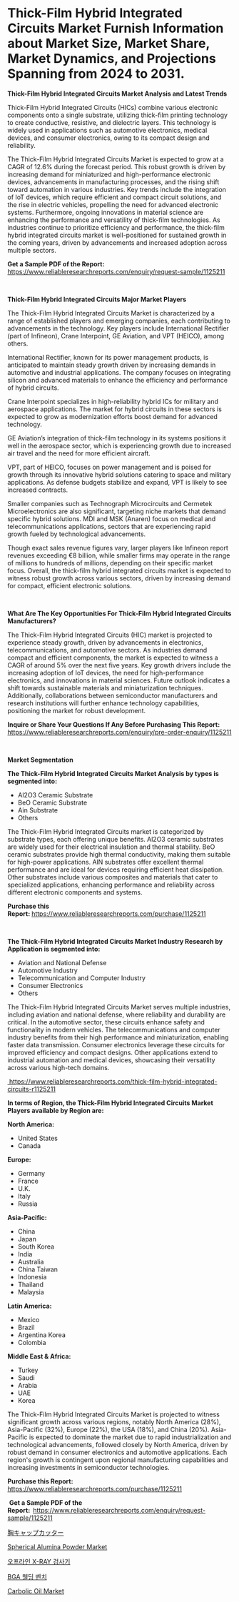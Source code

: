 <p><h1>Thick-Film Hybrid Integrated Circuits Market Furnish Information about Market Size, Market Share, Market Dynamics, and Projections Spanning from 2024 to 2031.</h1></p><p><strong>Thick-Film Hybrid Integrated Circuits Market Analysis and Latest Trends</strong></p>
<p><p>Thick-Film Hybrid Integrated Circuits (HICs) combine various electronic components onto a single substrate, utilizing thick-film printing technology to create conductive, resistive, and dielectric layers. This technology is widely used in applications such as automotive electronics, medical devices, and consumer electronics, owing to its compact design and reliability. </p><p>The Thick-Film Hybrid Integrated Circuits Market is expected to grow at a CAGR of 12.6% during the forecast period. This robust growth is driven by increasing demand for miniaturized and high-performance electronic devices, advancements in manufacturing processes, and the rising shift toward automation in various industries. Key trends include the integration of IoT devices, which require efficient and compact circuit solutions, and the rise in electric vehicles, propelling the need for advanced electronic systems. Furthermore, ongoing innovations in material science are enhancing the performance and versatility of thick-film technologies. As industries continue to prioritize efficiency and performance, the thick-film hybrid integrated circuits market is well-positioned for sustained growth in the coming years, driven by advancements and increased adoption across multiple sectors.</p></p>
<p><strong>Get a Sample PDF of the Report:&nbsp;</strong> <a href="https://www.reliableresearchreports.com/enquiry/request-sample/1125211">https://www.reliableresearchreports.com/enquiry/request-sample/1125211</a></p>
<p>&nbsp;</p>
<p><strong>Thick-Film Hybrid Integrated Circuits Major Market Players</strong></p>
<p><p>The Thick-Film Hybrid Integrated Circuits Market is characterized by a range of established players and emerging companies, each contributing to advancements in the technology. Key players include International Rectifier (part of Infineon), Crane Interpoint, GE Aviation, and VPT (HEICO), among others. </p><p>International Rectifier, known for its power management products, is anticipated to maintain steady growth driven by increasing demands in automotive and industrial applications. The company focuses on integrating silicon and advanced materials to enhance the efficiency and performance of hybrid circuits.</p><p>Crane Interpoint specializes in high-reliability hybrid ICs for military and aerospace applications. The market for hybrid circuits in these sectors is expected to grow as modernization efforts boost demand for advanced technology. </p><p>GE Aviation’s integration of thick-film technology in its systems positions it well in the aerospace sector, which is experiencing growth due to increased air travel and the need for more efficient aircraft.</p><p>VPT, part of HEICO, focuses on power management and is poised for growth through its innovative hybrid solutions catering to space and military applications. As defense budgets stabilize and expand, VPT is likely to see increased contracts.</p><p>Smaller companies such as Technograph Microcircuits and Cermetek Microelectronics are also significant, targeting niche markets that demand specific hybrid solutions. MDI and MSK (Anaren) focus on medical and telecommunications applications, sectors that are experiencing rapid growth fueled by technological advancements.</p><p>Though exact sales revenue figures vary, larger players like Infineon report revenues exceeding €8 billion, while smaller firms may operate in the range of millions to hundreds of millions, depending on their specific market focus. Overall, the thick-film hybrid integrated circuits market is expected to witness robust growth across various sectors, driven by increasing demand for compact, efficient electronic solutions.</p></p>
<p>&nbsp;</p>
<p><strong>What Are The Key Opportunities For Thick-Film Hybrid Integrated Circuits Manufacturers?</strong></p>
<p><p>The Thick-Film Hybrid Integrated Circuits (HIC) market is projected to experience steady growth, driven by advancements in electronics, telecommunications, and automotive sectors. As industries demand compact and efficient components, the market is expected to witness a CAGR of around 5% over the next five years. Key growth drivers include the increasing adoption of IoT devices, the need for high-performance electronics, and innovations in material sciences. Future outlook indicates a shift towards sustainable materials and miniaturization techniques. Additionally, collaborations between semiconductor manufacturers and research institutions will further enhance technology capabilities, positioning the market for robust development.</p></p>
<p><strong>Inquire or Share Your Questions If Any Before Purchasing This Report:</strong> <a href="https://www.reliableresearchreports.com/enquiry/pre-order-enquiry/1125211">https://www.reliableresearchreports.com/enquiry/pre-order-enquiry/1125211</a></p>
<p>&nbsp;</p>
<p><strong>Market Segmentation</strong></p>
<p><strong>The Thick-Film Hybrid Integrated Circuits Market Analysis by types is segmented into:</strong></p>
<p><ul><li>Al2O3 Ceramic Substrate</li><li>BeO Ceramic Substrate</li><li>Ain Substrate</li><li>Others</li></ul></p>
<p><p>The Thick-Film Hybrid Integrated Circuits market is categorized by substrate types, each offering unique benefits. Al2O3 ceramic substrates are widely used for their electrical insulation and thermal stability. BeO ceramic substrates provide high thermal conductivity, making them suitable for high-power applications. AlN substrates offer excellent thermal performance and are ideal for devices requiring efficient heat dissipation. Other substrates include various composites and materials that cater to specialized applications, enhancing performance and reliability across different electronic components and systems.</p></p>
<p><strong>Purchase this Report:&nbsp;</strong><a href="https://www.reliableresearchreports.com/purchase/1125211">https://www.reliableresearchreports.com/purchase/1125211</a></p>
<p>&nbsp;</p>
<p><strong>The Thick-Film Hybrid Integrated Circuits Market Industry Research by Application is segmented into:</strong></p>
<p><ul><li>Aviation and National Defense</li><li>Automotive Industry</li><li>Telecommunication and Computer Industry</li><li>Consumer Electronics</li><li>Others</li></ul></p>
<p><p>The Thick-Film Hybrid Integrated Circuits Market serves multiple industries, including aviation and national defense, where reliability and durability are critical. In the automotive sector, these circuits enhance safety and functionality in modern vehicles. The telecommunications and computer industry benefits from their high performance and miniaturization, enabling faster data transmission. Consumer electronics leverage these circuits for improved efficiency and compact designs. Other applications extend to industrial automation and medical devices, showcasing their versatility across various high-tech domains.</p></p>
<p><a href="https://www.reliableresearchreports.com/thick-film-hybrid-integrated-circuits-r1125211">&nbsp;https://www.reliableresearchreports.com/thick-film-hybrid-integrated-circuits-r1125211</a></p>
<p><strong>In terms of Region, the Thick-Film Hybrid Integrated Circuits Market Players available by Region are:</strong></p>
<p>
    <p> <strong> North America: </strong>
        <ul>
            <li>United States</li>
            <li>Canada</li>
        </ul>
        </p> 
    <p> <strong> Europe: </strong>
        <ul>
            <li>Germany</li>
            <li>France</li>
            <li>U.K.</li>
            <li>Italy</li>
            <li>Russia</li>
        </ul>
        </p> 
    <p> <strong> Asia-Pacific: </strong>
        <ul>
            <li>China</li>
            <li>Japan</li>
            <li>South Korea</li>
            <li>India</li>
            <li>Australia</li>
            <li>China Taiwan</li>
            <li>Indonesia</li>
            <li>Thailand</li>
            <li>Malaysia</li>
        </ul>
        </p> 
    <p> <strong> Latin America: </strong>
        <ul>
            <li>Mexico</li>
            <li>Brazil</li>
            <li>Argentina Korea</li>
            <li>Colombia</li>
        </ul>
        </p> 
    <p> <strong> Middle East & Africa: </strong>
        <ul>
            <li>Turkey</li>
            <li>Saudi</li>
            <li>Arabia</li>
            <li>UAE</li>
            <li>Korea</li>
        </ul>
    </p>
    </p>
<p><p>The Thick-Film Hybrid Integrated Circuits Market is projected to witness significant growth across various regions, notably North America (28%), Asia-Pacific (32%), Europe (22%), the USA (18%), and China (20%). Asia-Pacific is expected to dominate the market due to rapid industrialization and technological advancements, followed closely by North America, driven by robust demand in consumer electronics and automotive applications. Each region's growth is contingent upon regional manufacturing capabilities and increasing investments in semiconductor technologies.</p></p>
<p><strong>Purchase this Report: </strong><a href="https://www.reliableresearchreports.com/purchase/1125211">https://www.reliableresearchreports.com/purchase/1125211</a></p>
<p>&nbsp;<strong>Get a Sample PDF of the Report:&nbsp;&nbsp;</strong><a href="https://www.reliableresearchreports.com/enquiry/request-sample/1125211">https://www.reliableresearchreports.com/enquiry/request-sample/1125211</a></p>
<p><strong></strong></p>
<p><p><a href="https://medium.com/@mandysw5k1a/%E3%82%B0%E3%83%AD%E3%83%BC%E3%83%90%E3%83%AB%E3%83%96%E3%83%AC%E3%82%B9%E3%83%88%E3%82%AD%E3%83%A3%E3%83%83%E3%83%97%E3%82%AB%E3%83%83%E3%82%BF%E3%83%BC%E5%B8%82%E5%A0%B4%E3%81%AE%E8%A6%8F%E6%A8%A1%E3%81%A8%E3%82%B7%E3%82%A7%E3%82%A2%E5%88%86%E6%9E%90-%E8%A3%BD%E5%93%81%E3%82%BF%E3%82%A4%E3%83%97%E5%88%A5-%E3%82%A2%E3%83%97%E3%83%AA%E3%82%B1%E3%83%BC%E3%82%B7%E3%83%A7%E3%83%B3%E5%88%A5-%E5%9C%B0%E5%9F%9F%E5%88%A5-%E4%BA%88%E6%B8%AC-2024%E5%B9%B4-2031%E5%B9%B4-3577ce69f2e4">胸キャップカッター</a></p><p><a href="https://issuu.com/reportprime-2/docs/spherical-alumina-powder-market-siz_76c990503ec53f">Spherical Alumina Powder Market</a></p><p><a href="https://medium.com/@mistybarton1943/2024%EB%85%84%EB%B6%80%ED%84%B0-2031%EB%85%84%EA%B9%8C%EC%A7%80-%EC%98%88%EC%83%81%EB%90%98%EB%8A%94-%EC%98%A4%ED%94%84%EB%9D%BC%EC%9D%B8-x-ray-%EA%B2%80%EC%82%AC-%EA%B8%B0%EA%B3%84-%EC%8B%9C%EC%9E%A5-%ED%86%B5%EC%B0%B0%EB%A0%A5-%EC%8B%9C%EC%9E%A5-%EC%A0%9C%ED%92%88-%EB%B0%8F-%EC%A7%80%EC%97%AD-%EB%B6%84%EC%84%9D-958d35f5c511">오프라인 X-RAY 검사기</a></p><p><a href="https://medium.com/@mistybarton1943/%EC%84%B8%EA%B3%84-bga-welding-bench-market-%EC%9D%80-2024%EC%97%90%EC%84%9C-2031%EB%A1%9C-%EC%97%B0%ED%8F%89%EA%B7%A0-%EC%A6%9D%EA%B0%80%EC%9C%A8%EC%9D%84-%EB%B3%B4%EC%9D%BC-%EA%B2%83%EC%9C%BC%EB%A1%9C-%EC%98%88%EC%83%81%EB%90%A9%EB%8B%88%EB%8B%A4-42d7d1b4eed3">BGA 웰딩 벤치</a></p><p><a href="https://issuu.com/reportprime-2/docs/carbolic-oil-market-size-2030.pptx_c19f897b2010ae">Carbolic Oil Market</a></p></p>